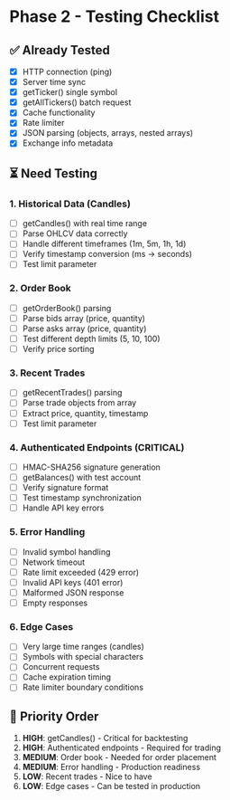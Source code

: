 # Phase 2 - Testing Checklist

## ✅ Already Tested
- [x] HTTP connection (ping)
- [x] Server time sync
- [x] getTicker() single symbol
- [x] getAllTickers() batch request
- [x] Cache functionality
- [x] Rate limiter
- [x] JSON parsing (objects, arrays, nested arrays)
- [x] Exchange info metadata

## ⏳ Need Testing

### 1. Historical Data (Candles)
- [ ] getCandles() with real time range
- [ ] Parse OHLCV data correctly
- [ ] Handle different timeframes (1m, 5m, 1h, 1d)
- [ ] Verify timestamp conversion (ms → seconds)
- [ ] Test limit parameter

### 2. Order Book
- [ ] getOrderBook() parsing
- [ ] Parse bids array (price, quantity)
- [ ] Parse asks array (price, quantity)
- [ ] Test different depth limits (5, 10, 100)
- [ ] Verify price sorting

### 3. Recent Trades
- [ ] getRecentTrades() parsing
- [ ] Parse trade objects from array
- [ ] Extract price, quantity, timestamp
- [ ] Test limit parameter

### 4. Authenticated Endpoints (CRITICAL)
- [ ] HMAC-SHA256 signature generation
- [ ] getBalances() with test account
- [ ] Verify signature format
- [ ] Test timestamp synchronization
- [ ] Handle API key errors

### 5. Error Handling
- [ ] Invalid symbol handling
- [ ] Network timeout
- [ ] Rate limit exceeded (429 error)
- [ ] Invalid API keys (401 error)
- [ ] Malformed JSON response
- [ ] Empty responses

### 6. Edge Cases
- [ ] Very large time ranges (candles)
- [ ] Symbols with special characters
- [ ] Concurrent requests
- [ ] Cache expiration timing
- [ ] Rate limiter boundary conditions

## 🎯 Priority Order

1. **HIGH**: getCandles() - Critical for backtesting
2. **HIGH**: Authenticated endpoints - Required for trading
3. **MEDIUM**: Order book - Needed for order placement
4. **MEDIUM**: Error handling - Production readiness
5. **LOW**: Recent trades - Nice to have
6. **LOW**: Edge cases - Can be tested in production

